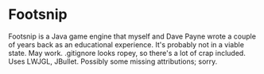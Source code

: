 # Footsnip #

Footsnip is a Java game engine that myself and Dave Payne wrote a couple of years back as an educational experience. It's probably not in a viable state. May work. .gitignore looks ropey, so there's a lot of crap included. Uses LWJGL, JBullet. Possibly some missing attributions; sorry.
